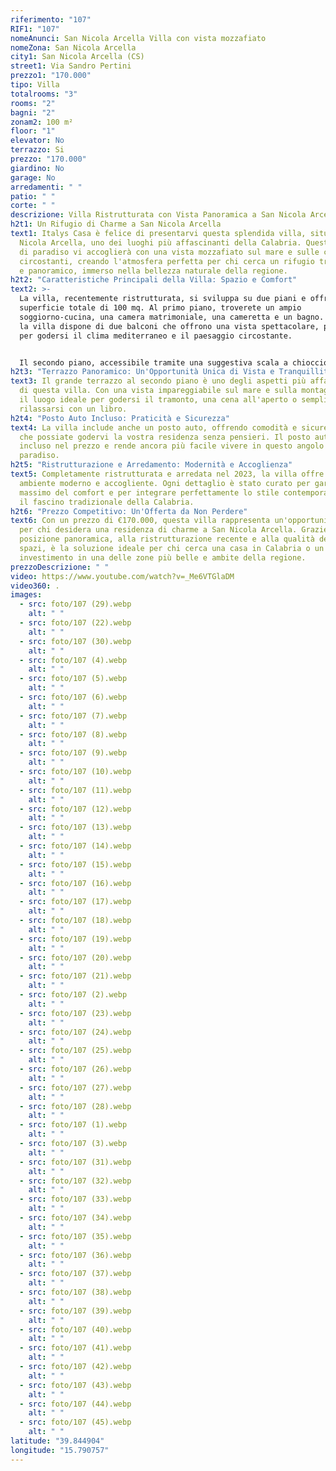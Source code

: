 ```yaml
---
riferimento: "107"
RIF1: "107"
nomeAnunci: San Nicola Arcella Villa con vista mozzafiato
nomeZona: San Nicola Arcella
city1: San Nicola Arcella (CS)
street1: Via Sandro Pertini
prezzo1: "170.000"
tipo: Villa
totalrooms: "3"
rooms: "2"
bagni: "2"
zonam2: 100 m²
floor: "1"
elevator: No
terrazzo: Si
prezzo: "170.000"
giardino: No
garage: No
arredamenti: " "
patio: " "
corte: " "
descrizione: Villa Ristrutturata con Vista Panoramica a San Nicola Arcella, Calabria
h2t1: Un Rifugio di Charme a San Nicola Arcella
text1: Italys Casa è felice di presentarvi questa splendida villa, situata a San
  Nicola Arcella, uno dei luoghi più affascinanti della Calabria. Questo angolo
  di paradiso vi accoglierà con una vista mozzafiato sul mare e sulle colline
  circostanti, creando l'atmosfera perfetta per chi cerca un rifugio tranquillo
  e panoramico, immerso nella bellezza naturale della regione.
h2t2: "Caratteristiche Principali della Villa: Spazio e Comfort"
text2: >-
  La villa, recentemente ristrutturata, si sviluppa su due piani e offre una
  superficie totale di 100 mq. Al primo piano, troverete un ampio
  soggiorno-cucina, una camera matrimoniale, una cameretta e un bagno. Inoltre,
  la villa dispone di due balconi che offrono una vista spettacolare, perfetti
  per godersi il clima mediterraneo e il paesaggio circostante.


  Il secondo piano, accessibile tramite una suggestiva scala a chiocciola, vanta un grande terrazzo privato con vista sul mare e sulle montagne. In questa zona troverete una spaziosa camera matrimoniale e un bagno, perfetti per garantire privacy e comfort, oltre a un'ulteriore area di relax.
h2t3: "Terrazzo Panoramico: Un'Opportunità Unica di Vista e Tranquillità"
text3: Il grande terrazzo al secondo piano è uno degli aspetti più affascinanti
  di questa villa. Con una vista impareggiabile sul mare e sulla montagna, sarà
  il luogo ideale per godersi il tramonto, una cena all'aperto o semplicemente
  rilassarsi con un libro.
h2t4: "Posto Auto Incluso: Praticità e Sicurezza"
text4: La villa include anche un posto auto, offrendo comodità e sicurezza, così
  che possiate godervi la vostra residenza senza pensieri. Il posto auto è
  incluso nel prezzo e rende ancora più facile vivere in questo angolo di
  paradiso.
h2t5: "Ristrutturazione e Arredamento: Modernità e Accoglienza"
text5: Completamente ristrutturata e arredata nel 2023, la villa offre un
  ambiente moderno e accogliente. Ogni dettaglio è stato curato per garantire il
  massimo del comfort e per integrare perfettamente lo stile contemporaneo con
  il fascino tradizionale della Calabria.
h2t6: "Prezzo Competitivo: Un'Offerta da Non Perdere"
text6: Con un prezzo di €170.000, questa villa rappresenta un'opportunità unica
  per chi desidera una residenza di charme a San Nicola Arcella. Grazie alla sua
  posizione panoramica, alla ristrutturazione recente e alla qualità degli
  spazi, è la soluzione ideale per chi cerca una casa in Calabria o un
  investimento in una delle zone più belle e ambite della regione.
prezzoDescrizione: " "
video: https://www.youtube.com/watch?v=_Me6VTGlaDM
video360: .
images:
  - src: foto/107 (29).webp
    alt: " "
  - src: foto/107 (22).webp
    alt: " "
  - src: foto/107 (30).webp
    alt: " "
  - src: foto/107 (4).webp
    alt: " "
  - src: foto/107 (5).webp
    alt: " "
  - src: foto/107 (6).webp
    alt: " "
  - src: foto/107 (7).webp
    alt: " "
  - src: foto/107 (8).webp
    alt: " "
  - src: foto/107 (9).webp
    alt: " "
  - src: foto/107 (10).webp
    alt: " "
  - src: foto/107 (11).webp
    alt: " "
  - src: foto/107 (12).webp
    alt: " "
  - src: foto/107 (13).webp
    alt: " "
  - src: foto/107 (14).webp
    alt: " "
  - src: foto/107 (15).webp
    alt: " "
  - src: foto/107 (16).webp
    alt: " "
  - src: foto/107 (17).webp
    alt: " "
  - src: foto/107 (18).webp
    alt: " "
  - src: foto/107 (19).webp
    alt: " "
  - src: foto/107 (20).webp
    alt: " "
  - src: foto/107 (21).webp
    alt: " "
  - src: foto/107 (2).webp
    alt: " "
  - src: foto/107 (23).webp
    alt: " "
  - src: foto/107 (24).webp
    alt: " "
  - src: foto/107 (25).webp
    alt: " "
  - src: foto/107 (26).webp
    alt: " "
  - src: foto/107 (27).webp
    alt: " "
  - src: foto/107 (28).webp
    alt: " "
  - src: foto/107 (1).webp
    alt: " "
  - src: foto/107 (3).webp
    alt: " "
  - src: foto/107 (31).webp
    alt: " "
  - src: foto/107 (32).webp
    alt: " "
  - src: foto/107 (33).webp
    alt: " "
  - src: foto/107 (34).webp
    alt: " "
  - src: foto/107 (35).webp
    alt: " "
  - src: foto/107 (36).webp
    alt: " "
  - src: foto/107 (37).webp
    alt: " "
  - src: foto/107 (38).webp
    alt: " "
  - src: foto/107 (39).webp
    alt: " "
  - src: foto/107 (40).webp
    alt: " "
  - src: foto/107 (41).webp
    alt: " "
  - src: foto/107 (42).webp
    alt: " "
  - src: foto/107 (43).webp
    alt: " "
  - src: foto/107 (44).webp
    alt: " "
  - src: foto/107 (45).webp
    alt: " "
latitude: "39.844904"
longitude: "15.790757"
---
```

